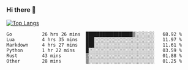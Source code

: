 ### Hi there 👋

<!--
**3Xpl0it3r/3Xpl0it3r** is a ✨ _special_ ✨ repository because its `README.md` (this file) appears on your GitHub profile.

Here are some ideas to get you started:

- 🔭 I’m currently working on ...
- 🌱 I’m currently learning ...
- 👯 I’m looking to collaborate on ...
- 🤔 I’m looking for help with ...
- 💬 Ask me about ...
- 📫 How to reach me: ...
- 😄 Pronouns: ...
- ⚡ Fun fact: ...
-->


[![Top Langs](https://github-readme-stats.vercel.app/api/top-langs/?username=3Xpl0it3r&layout=compact)](https://github.com/3Xpl0it3r/3Xpl0it3r)

<!--START_SECTION:waka-->

```text
Go           26 hrs 26 mins  █████████████████▒░░░░░░░   68.92 %
Lua          4 hrs 35 mins   ███░░░░░░░░░░░░░░░░░░░░░░   11.97 %
Markdown     4 hrs 27 mins   ███░░░░░░░░░░░░░░░░░░░░░░   11.61 %
Python       1 hr 22 mins    █░░░░░░░░░░░░░░░░░░░░░░░░   03.59 %
Rust         43 mins         ▒░░░░░░░░░░░░░░░░░░░░░░░░   01.88 %
Other        28 mins         ▒░░░░░░░░░░░░░░░░░░░░░░░░   01.25 %
```

<!--END_SECTION:waka-->
